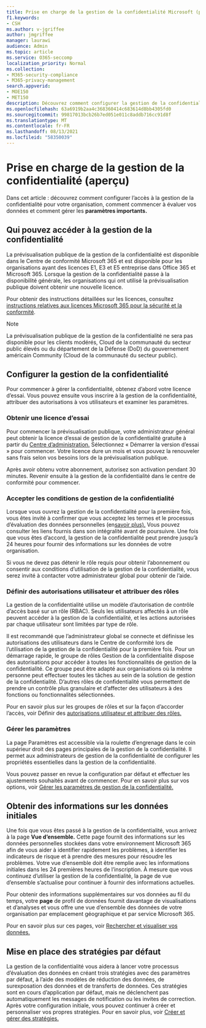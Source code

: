 ```yaml
---
title: Prise en charge de la gestion de la confidentialité Microsoft (prévisualisation)
f1.keywords:
- CSH
ms.author: v-jgriffee
author: jmgriffee
manager: laurawi
audience: Admin
ms.topic: article
ms.service: O365-seccomp
localization_priority: Normal
ms.collection:
- M365-security-compliance
- M365-privacy-management
search.appverid:
- MOE150
- MET150
description: Découvrez comment configurer la gestion de la confidentialité pour votre organisation, définir des rôles et des autorisations et configurer des paramètres importants.
ms.openlocfilehash: 63a6919b2aa4c368360414c683614d8bb4305fd0
ms.sourcegitcommit: 99817013bcb26b7ed051e011c8addb716cc91d8f
ms.translationtype: MT
ms.contentlocale: fr-FR
ms.lasthandoff: 08/13/2021
ms.locfileid: "58350039"
---
```

# <a name="get-started-with-privacy-management-preview"></a>Prise en charge de la gestion de la confidentialité (aperçu)

Dans cet article : découvrez  comment configurer l’accès à  la gestion de la confidentialité pour votre organisation, comment commencer à évaluer vos données et comment gérer les **paramètres importants.**

## <a name="who-can-access-privacy-management"></a>Qui pouvez accéder à la gestion de la confidentialité

La prévisualisation publique de la gestion de la confidentialité est disponible dans le Centre de conformité Microsoft 365 et est disponible pour les organisations ayant des licences E1, E3 et E5 entreprise dans Office 365 et Microsoft 365. Lorsque la gestion de la confidentialité passe à la disponibilité générale, les organisations qui ont utilisé la prévisualisation publique doivent obtenir une nouvelle licence.

Pour obtenir des instructions détaillées sur les licences, consultez [instructions relatives aux licences Microsoft 365 pour la sécurité et la conformité](/office365/servicedescriptions/microsoft-365-service-descriptions/microsoft-365-tenantlevel-services-licensing-guidance/microsoft-365-security-compliance-licensing-guidance#information-protection).

> [!Note]
> La prévisualisation publique de la gestion de la confidentialité ne sera pas disponible pour les clients modérés, Cloud de la communauté du secteur public élevés ou du département de la Défense (DoD) du gouvernement américain Community (Cloud de la communauté du secteur public).

## <a name="set-up-privacy-management"></a>Configurer la gestion de la confidentialité

Pour commencer à gérer la confidentialité, obtenez d’abord votre licence d’essai. Vous pouvez ensuite vous inscrire à la gestion de la confidentialité, attribuer des autorisations à vos utilisateurs et examiner les paramètres.

### <a name="get-trial-license"></a>Obtenir une licence d’essai

Pour commencer la prévisualisation publique, votre administrateur général peut obtenir la licence d’essai de gestion de la confidentialité gratuite à partir du [Centre d’administration.](https://aka.ms/purchasem365privacy) Sélectionnez « Démarrer la version d’essai » pour commencer. Votre licence dure un mois et vous pouvez la renouveler sans frais selon vos besoins lors de la prévisualisation publique.

Après avoir obtenu votre abonnement, autorisez son activation pendant 30 minutes. Revenir ensuite à la gestion de la confidentialité dans le centre de conformité pour commencer.

### <a name="accept-privacy-management-terms"></a>Accepter les conditions de gestion de la confidentialité

Lorsque vous ouvrez la gestion de la confidentialité pour la première fois, vous êtes invité à confirmer que vous acceptez les termes et le processus d’évaluation des données personnelles (en[savoir plus).](privacy-management.md#how-we-evaluate-your-data) Vous pouvez consulter les liens fournis dans son intégralité avant de poursuivre. Une fois que vous êtes d’accord, la gestion de la confidentialité peut prendre jusqu’à 24 heures pour fournir des informations sur les données de votre organisation.

Si vous ne devez pas détenir le rôle requis pour obtenir l’abonnement ou consentir aux conditions d’utilisation de la gestion de la confidentialité, vous serez invité à contacter votre administrateur global pour obtenir de l’aide.

### <a name="set-user-permissions-and-assign-roles"></a>Définir des autorisations utilisateur et attribuer des rôles

La gestion de la confidentialité utilise un modèle d’autorisation de contrôle d’accès basé sur un rôle (RBAC). Seuls les utilisateurs affectés à un rôle peuvent accéder à la gestion de la confidentialité, et les actions autorisées par chaque utilisateur sont limitées par type de rôle.

Il est recommandé que l’administrateur global se connecte et définisse les autorisations des utilisateurs dans le Centre de conformité lors de l’utilisation de la gestion de la confidentialité pour la première fois. Pour un démarrage rapide, le groupe de rôles Gestion de la confidentialité dispose des autorisations pour accéder à toutes les fonctionnalités de gestion de la confidentialité. Ce groupe peut être adapté aux organisations où la même personne peut effectuer toutes les tâches au sein de la solution de gestion de la confidentialité. D’autres rôles de confidentialité vous permettent de prendre un contrôle plus granulaire et d’affecter des utilisateurs à des fonctions ou fonctionnalités sélectionnées.

Pour en savoir plus sur les groupes de rôles et sur la façon d’accorder l’accès, voir Définir des [autorisations utilisateur et attribuer des rôles.](privacy-management-permissions.md)

### <a name="manage-settings"></a>Gérer les paramètres

La page Paramètres est accessible via la roulette d’engrenage dans le coin supérieur droit des pages principales de la gestion de la confidentialité. Il permet aux administrateurs de gestion de la confidentialité de configurer les propriétés essentielles dans la gestion de la confidentialité.

Vous pouvez passer en revue la configuration par défaut et effectuer les ajustements souhaités avant de commencer. Pour en savoir plus sur vos options, voir [Gérer les paramètres de gestion de la confidentialité.](privacy-management-settings.md)

## <a name="get-initial-data-insights"></a>Obtenir des informations sur les données initiales

Une fois que vous êtes passé à la gestion de la confidentialité, vous arrivez à la page **Vue d’ensemble.** Cette page fournit des informations sur les données personnelles stockées dans votre environnement Microsoft 365 afin de vous aider à identifier rapidement les problèmes, à identifier les indicateurs de risque et à prendre des mesures pour résoudre les problèmes. Votre vue d’ensemble doit être remplie avec les informations initiales dans les 24 premières heures de l’inscription. À mesure que vous continuez d’utiliser la gestion de la confidentialité, la page de vue d’ensemble s’actualise pour continuer à fournir des informations actuelles.

Pour obtenir des informations supplémentaires sur vos données au fil du temps, votre **page** de profil de données fournit davantage de visualisations et d’analyses et vous offre une vue d’ensemble des données de votre organisation par emplacement géographique et par service Microsoft 365.

Pour en savoir plus sur ces pages, voir [Rechercher et visualiser vos données.](privacy-management-data-profile.md)

## <a name="get-started-with-default-policies"></a>Mise en place des stratégies par défaut

La gestion de la confidentialité vous aidera à lancer votre processus d’évaluation des données en créant trois stratégies avec des paramètres par défaut, à l’aide des modèles de réduction des données, de surexposation des données et de transferts de données. Ces stratégies sont en cours d’application par défaut, mais ne déclenchent pas automatiquement les messages de notification ou les invites de correction. Après votre configuration initiale, vous pouvez continuer à créer et personnaliser vos propres stratégies. Pour en savoir plus, voir [Créer et gérer des stratégies.](privacy-management-policies.md)
